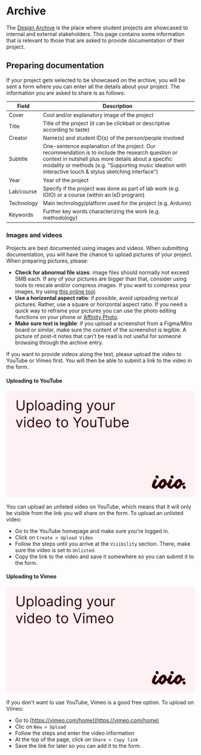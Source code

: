 # Archive
The [Design Archive](https://ioio.uni.mau.se/archive/) is the place where student projects are showcased to internal and external stakeholders. This page contains some information that is relevant to those that are asked to provide documentation of their project.

## Preparing documentation
If your project gets selected to be showcased on the archive, you will be sent a form where you can enter all the details about your project. The information you are asked to share is as follows:

| Field  | Description |
| ------------- | ------------- |
| Cover  | Cool and/or explanatory image of the project | 
|Title | Title of the project (it can be clickbait or descriptive according to taste) |
| Creator | Name(s) and student ID(s) of the person/people involved |
| Subtitle | One-sentence explanation of the project. Our recommendation is to include the research question or context in nutshell plus more details about a specific modality or methods (e.g. "Supporting music ideation with interactive touch & stylus sketching interface") |
| Year | Year of the project|
| Lab/course | Specify if the project was done as part of lab work (e.g. IOIO) or a course (within an IxD program) |
| Technology | Main technology/platform used for the project (e.g. Arduino) |
| Keywords | Further key words characterizing the work (e.g. methodology) |

### Images and videos
Projects are best documented using images and videos. When submitting documentation, you will have the chance to upload pictures of your project. When preparing pictures, please:
- **Check for abnormal file sizes**: image files should normally not exceed 5MB each. If any of your pictures are bigger than that, consider using tools to rescale and/or compress images. If you want to compress your images, try using [this online tool](https://squoosh.app/).
- **Use a horizontal aspect ratio**: if possible, avoid uploading vertical pictures. Rather, use a square or horizontal aspect ratio. If you need a quick way to reframe your pictures you can use the photo editing functions on your phone or [Affinity Photo](https://student.mau.se/en/student-services/it-support/programmes-and-services/#accordion-92552).
- **Make sure text is legible**: if you upload a screenshot from a Figma/Miro board or similar, make sure the content of the screenshot is legible. A picture of post-it notes that can't be read is not useful for someone browsing through the archive entry.

If you want to provide videos along the text, please upload the video to YouTube or Vimeo first. You will then be able to submit a link to the video in the form. 

#### Uploading to YouTube
[![Tutorial on how to upload your video to YouTube](./assets/uploading-to-youtube-thumbnail.png)](./assets/upload-your-video-to-youtube.webm)

You can upload an unlisted video on YouTube, which means that it will only be visible from the link you will share on the form. To upload an unlisted video:
- Go to the YouTube homepage and make sure you're logged in.
- Click on `Create > Upload Video` 
- Follow the steps until you arrive at the `Visibility` section. There, make sure the video is set to `Unlisted`.
- Copy the link to the video and save it somewhere so you can submit it to the form.

#### Uploading to Vimeo

[![Tutorial on how to upload your video to Vimeo](./assets/uploading-to-vimeo-thumbnail.png)](./assets/upload-your-video-to-vimeo.webm)

If you don't want to use YouTube, Vimeo is a good free option. To upload on Vimeo:
- Go to [https://vimeo.com/home](https://vimeo.com/home)
- Clic on `New > Upload`
- Follow the steps and enter the video information
- At the top of the page, click on `Share > Copy link`
- Save the link for later so you can add it to the form.